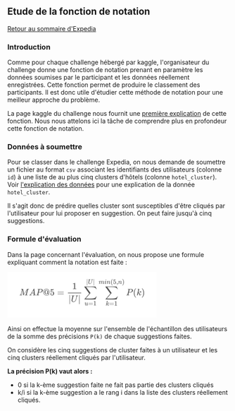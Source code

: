 ## Etude de la fonction de notation

[Retour au sommaire d'Expedia](expedia_sommaire.md)

### Introduction

Comme pour chaque challenge hébergé par kaggle, l'organisateur du challenge donne une fonction de notation prenant en paramètre les données soumises par le participant et les données réellement enregistrées. Cette fonction permet de produire le classement des participants. Il est donc utile d'étudier cette méthode de notation pour une meilleur approche du problème.

La page kaggle du challenge nous fournit une [première explication](https://www.kaggle.com/c/expedia-hotel-recommendations/details/evaluation) de cette fonction. Nous nous attelons ici la tâche de comprendre plus en profondeur cette fonction de notation.

### Données à soumettre

Pour se classer dans le challenge Expedia, on nous demande de soumettre un fichier au format `csv` associant les identifiants des utilisateurs (colonne `id`) à une liste de au plus cinq clusters d'hôtels (colonne `hotel_cluster`). Voir [l'explication des données](expedia_data.md#informations-sur-lhôtel) pour une explication de la donnée `hotel_cluster`.

Il s'agit donc de prédire quelles cluster sont susceptibles d'être cliqués par l'utilisateur pour lui proposer en suggestion. On peut faire jusqu'à cinq suggestions.

### Formule d'évaluation

Dans la page concernant l'évaluation, on nous propose une formule expliquant comment la notation est faite : 

![Formule d'évaluation](images/formule_eval_expedia.png)

Ainsi on effectue la moyenne sur l'ensemble de l'échantillon des utilisateurs de la somme des précisions `P(k)` de chaque suggestions faites.

On considère les cinq suggestions de cluster faites à un utilisateur et les cinq clusters réellement cliqués par l'utilisateur.

**La précision P(k) vaut alors :**
* 0 si la k-ème suggestion faite ne fait pas partie des clusters cliqués
* k/i si la k-ème suggestion a le rang i dans la liste des clusters réellement cliqués.
